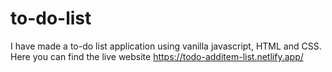 # to-do-list
I have made a to-do list application using vanilla javascript, HTML and CSS.
Here you can find the live website https://todo-additem-list.netlify.app/
